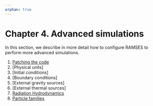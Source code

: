 ```yaml
---
orphan: true
---
```


# Chapter 4. Advanced simulations

In this section, we describe in more detail how to configure RAMSES to perform more advanced simulations. 

1. [Patching the code](./Patching)
2. [Physical units]
3. [Initial conditions]
4. [Boundary conditions]
5. [External gravity sources]
6. [External thermal sources]
7. [Radiation Hydrodynamics](./RHD)
8. [Particle families](./Particle_Families)